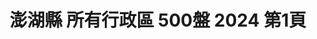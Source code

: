 ---
title: "澎湖縣 所有行政區 500盤 2024 第1頁"
description: "澎湖縣 所有行政區 500盤 2024 獲獎餐廳 第1頁"
keywords:
  - 美食競賽
  - 台灣美食
  - 美食精選
datePublished: "2025-06-30"
dateModified: "2025-07-05"
city: "澎湖縣"
district: "所有行政區"
award: "500盤"
year: "2024"
page: 1
count: 1

restaurants:
  - name: "花菜干人文懷舊餐廳"
    city: "澎湖縣"
    district: "馬公市"
    address: "澎湖縣馬公市新店路4之2號"
    phone: "069213695"
    geo: "23.564301708691275, 119.58666397848393"
    link: "澎湖縣/馬公市/花菜干人文懷舊餐廳"
    google_map: "https://maps.app.goo.gl/2CtmbyhaTtodR4Wu7"
    footinder: "https://footinder.com.tw/%e6%be%8e%e6%b9%96%e7%b8%a3%e9%a6%ac%e5%85%ac%e5%b8%82/362189/"
    award:
    - name: "500盤"
      year: "2024"
---